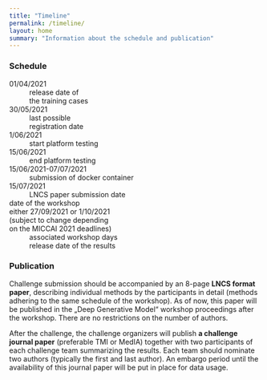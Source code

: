 ```yaml
---
title: "Timeline"
permalink: /timeline/
layout: home
summary: "Information about the schedule and publication"
---
```


### Schedule

<article>
    <dl>
        <div class="cell">
            <div class="cell-content">
                <dt>01/04/2021</dt>
                <dd>release date of<br>
				the training cases</dd>
            </div>
        </div>
        <div class="cell">
            <div class="cell-content">
                <dt>30/05/2021</dt>
                <dd>last possible<br>
				registration date</dd>
            </div>
        </div>
        <div class="cell">
            <div class="cell-content">
                <dt>1/06/2021</dt>
                <dd>start platform testing</dd>
            </div>
        </div>
        <div class="cell">
            <div class="cell-content">
                <dt>15/06/2021</dt>
                <dd>end platform testing</dd>
            </div>
        </div>
        <div class="cell">
            <div class="cell-content">
                <dt>15/06/2021-07/07/2021</dt>
                <dd>submission of docker container</dd>
            </div>
        </div>
        <div class="cell">
            <div class="cell-content">
                <dt>15/07/2021</dt>
                <dd>LNCS paper submission date</dd>
            </div>
        </div>
        <div class="cell">
            <div class="cell-content">
                <dt>date of the workshop<br>either 27/09/2021 or 1/10/2021<br>
				(subject to change depending<br>
				on the MICCAI 2021 deadlines)</dt>
                <dd>associated workshop days<br>
				release date of the results
				</dd>
            </div>
        </div>
    </dl>
</article>

### Publication

Challenge submission should be accompanied by an 8-page **LNCS format paper**, describing individual methods by the participants in detail (methods adhering to the same schedule of the workshop). As of now, this paper will be published in the „Deep Generative Model“ workshop proceedings after the workshop. There are no restrictions on the number of authors.

After the challenge, the challenge organizers will publish **a challenge journal paper** (preferable TMI or MedIA) together with two participants of each challenge team summarizing the results. Each team should nominate two authors (typically the first and last author). An embargo period until the availability of this journal paper will be put in place for data usage.
